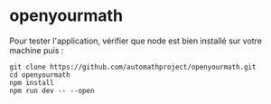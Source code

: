 # openyourmath

Pour tester l'application, vérifier que node est bien installé sur votre machine puis : 
```
git clone https://github.com/automathproject/openyourmath.git
cd openyourmath
npm install
npm run dev -- --open
```
